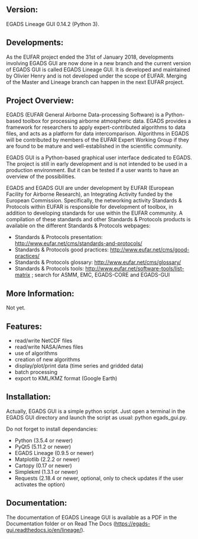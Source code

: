 Version:
-------

EGADS Lineage GUI 0.14.2 (Python 3).


Developments:
-------------

As the EUFAR project ended the 31st of January 2018, developments involving EGADS GUI are now done in a new branch and the current version of EGADS GUI is called EGADS Lineage GUI. It is developed and maintained by Olivier Henry and is not developed under the scope of EUFAR. Merging of the Master and Lineage branch can happen in the next EUFAR project.


Project Overview:
-----------------

EGADS (EUFAR General Airborne Data-processing Software) is a Python-based toolbox for processing airborne atmospheric data. EGADS provides a framework for researchers to apply expert-contributed algorithms to data files, and acts as a platform for data intercomparison. Algorithms in EGADS will be contributed by members of the EUFAR Expert Working Group if they are found to be mature and well-established in the scientific community.

EGADS GUI is a Python-based graphical user interface dedicated to EGADS. The project is still in early development and is not intended to be used in a production environment. But it can be tested if a user wants to have an overview of the possibilities. 

EGADS and EGADS GUI are under development by EUFAR (European Facility for Airborne Research), an Integrating Activity funded by the European Commission. Specifically, the networking activity Standards & Protocols within EUFAR is responsible for development of toolbox, in addition to developing standards for use within the EUFAR community. A compilation of these standards and other Standards & Protocols products is available on the different Standards & Protocols webpages: 
* Standards & Protocols presentation: http://www.eufar.net/cms/standards-and-protocols/
* Standards & Protocols good practices: http://www.eufar.net/cms/good-practices/
* Standards & Protocols glossary: http://www.eufar.net/cms/glossary/
* Standards & Protocols tools: http://www.eufar.net/software-tools/list-matrix ; search for ASMM, EMC, EGADS-CORE and EGADS-GUI
  

More Information:
-----------------

Not yet.


Features:
---------

* read/write NetCDF files
* read/write NASA/Ames files
* use of algorithms
* creation of new algorithms
* display/plot/print data (time series and gridded data)
* batch processing
* export to KML/KMZ format (Google Earth)


Installation:
-------------

Actually, EGADS GUI is a simple python script. Just open a terminal in the EGADS GUI directory and launch the script as usual: python egads_gui.py.

Do not forget to install dependancies:
* Python (3.5.4 or newer)
* PyQt5 (5.11.2 or newer)
* EGADS Lineage (0.9.5 or newer)
* Matplotlib (2.2.2 or newer)
* Cartopy (0.17 or newer)
* Simplekml (1.3.1 or newer)
* Requests (2.18.4 or newer, optional, only to check updates if the user activates the option)


Documentation:
--------------

The documentation of EGADS Lineage GUI is available as a PDF in the Documentation folder or on Read The Docs (https://egads-gui.readthedocs.io/en/lineage/).
